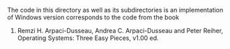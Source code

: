The code in this directory as well as its subdirectories is an implementation of Windows version corresponds to the code from the book
1. Remzi H. Arpaci-Dusseau, Andrea C. Arpaci-Dusseau and Peter Reiher, Operating Systems: Three Easy Pieces, v1.00 ed.
